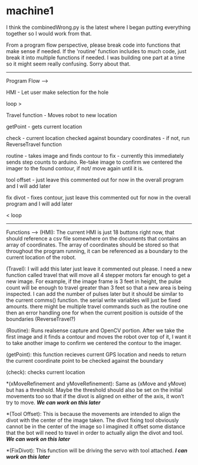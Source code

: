 # machine1

I think the combinedWrong.py is the latest where I began putting everything together so I would work from that. 

From a program flow perspective, please break code into functions that make sense if needed. If the 'routine' function includes to much code, just break it into multiple functions if needed. I was building one part at a time so it might seem really confusing. Sorry about that.

***********************************************************
Program Flow -->

HMI - Let user make selection for the hole

loop >

Travel function - Moves robot to new location

getPoint - gets current location

check - current location checked against boundary coordinates - if not, run ReverseTravel function

routine - takes image and finds contour to fix - currently this immediately sends step counts to arduino. Re-take image to confirm we centered the imager to the found contour, if not/ move again until it is.

tool offset - just leave this commented out for now in the overall program and I will add later

fix divot - fixes contour, just leave this commented out for now in the overall program and I will add later

< loop

***********************************************************



Functions -->
(HMI): The current HMI is just 18 buttons right now, that should reference a csv file somewhere on the documents that contains an array of coordinates. The array of coordinates should be stored so that throughout the program running, it can be referenced as a boundary to the current location of the robot.

(Travel): I will add this later just leave it commented out please. I need a new function called travel that will move all 4 stepper motors far enough to get a new image. For example, if the image frame is 3 feet in height, the pulse count will be enough to travel greater than 3 feet so that a new area is being inspected. I can add the number of pulses later but it should be similar to the current comms() function. the serial write variables will just be fixed amounts. there might be multiple travel commands such as the routine one then an error handling one for when the current position is outside of the boundaries (ReverseTravel?)

(Routine): Runs realsense capture and OpenCV portion. After we take the first image and it finds a contour and moves the robot over top of it, I want it to take another image to confirm we centered the contour to the imager.

(getPoint): this function recieves current GPS location and needs to return the current coordinate point to be checked against the boundary

(check): checks current location

*(xMoveRefinement and yMoveRefinement): Same as (xMove and yMove) but has a threshold. Maybe the threshold should also be set on the initial movements too so that if the divot is aligned on either of the axis, it won’t try to move. ***We can work on this later***

*(Tool Offset): This is because the movements are intended to align the divot with the center of the image taken. The divot fixing tool obviously cannot be in the center of the image so I imagined it offset some distance that the bot will need to travel in order to actually align the divot and tool. ***We can work on this later***

*(FixDivot): This function will be driving the servo with tool attached. ***I can work on this later***

